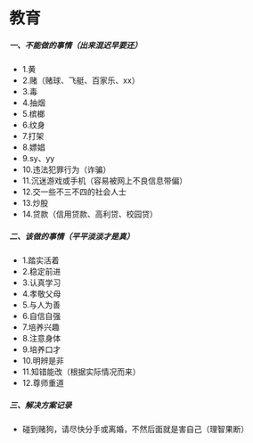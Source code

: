 # 教育
##### 一、不能做的事情（出来混迟早要还）
- 1.黄
- 2.赌（赌球、飞艇、百家乐、xx）
- 3.毒
- 4.抽烟
- 5.槟榔
- 6.纹身
- 7.打架
- 8.嫖娼
- 9.sy、yy
- 10.违法犯罪行为（诈骗）
- 11.沉迷游戏或手机（容易被网上不良信息带偏）
- 12.交一些不三不四的社会人士
- 13.炒股
- 14.贷款（信用贷款、高利贷、校园贷）

##### 二、该做的事情（平平淡淡才是真）
- 1.踏实活着
- 2.稳定前进
- 3.认真学习
- 4.孝敬父母
- 5.与人为善
- 6.自信自强
- 7.培养兴趣
- 8.注意身体
- 9.培养口才
- 10.明辨是非
- 11.知错能改（根据实际情况而来）
- 12.尊师重道

##### 三、解决方案记录
- 碰到赌狗，请尽快分手或离婚，不然后面就是害自己（理智果断）
 
